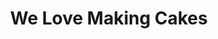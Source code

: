 ---
templateKey: cakes-page
title: We Love Making Cakes
jumbotron: /img/jumbotron_cakes.jpg
categories:
  - about:
      alt: Trending Cakes
      description: >-
        We design cakes in a variety of shapes and sizes, from round to square
        or rectangle, or your custom shape of choice. We will customize your
        cake to your liking.
      heading: Trending Cakes
      image: /img/about_pop.jpg
    cards:
      - description: ''
        image: /img/pop1.jpg
        label: A
      - description: ''
        image: /img/pop2.jpg
        label: B
      - description: ''
        image: /img/pop3.jpg
        label: C
      - description: ''
        image: /img/pop4.jpg
        label: D
      - description: ''
        image: /img/pop5.jpg
        label: E
      - description: ''
        image: /img/pop6.jpg
        label: F
      - image: /img/pop7.jpg
        label: G
    name: Trending
  - about:
      alt: Flower Cakes
      description: >-
        We design cakes in a variety of shapes and sizes, from round to square
        or rectangle, or your custom shape of choice. We will customize your
        cake to your liking.
      heading: Flower Cakes
      image: /img/about_flower.jpg
    cards:
      - description: ''
        image: /img/flower1.jpg
        label: A
      - description: ''
        image: /img/flower2.jpg
        label: B
      - description: ''
        image: /img/flower3.jpg
        label: C
      - description: ''
        image: /img/flower4.jpg
        label: D
      - description: ''
        image: /img/flower5.png
        label: E
      - description: ''
        image: /img/flower6.jpg
        label: F
      - description: ''
        image: /img/flower7.jpg
        label: G
      - description: ''
        image: /img/flower8.jpg
        label: H
      - description: ''
        image: /img/flower9.jpg
        label: I
      - description: ''
        image: /img/flower10.jpg
        label: J
      - image: /img/flower11.jpg
        label: K
    name: Flower
  - about:
      alt: Wedding Cakes
      description: >-
        We design cakes in a variety of shapes and sizes, from round to square
        or rectangle, or your custom shape of choice. We will customize your
        cake to your liking.
      heading: Wedding Cakes
      image: /img/wedding0.jpg
    cards:
      - image: /img/wedding1.png
        label: A
      - image: /img/wedding2.jpg
        label: B
      - image: /img/wedding3.png
        label: C
      - image: /img/wedding4.jpg
        label: D
      - image: /img/wedding5.jpg
        label: E
      - image: /img/wedding6.jpg
        label: F
      - image: /img/wedding7.jpg
        label: G
      - image: /img/wedding8.png
        label: H
      - image: /img/wedding9.png
        label: I
      - image: /img/wedding11.png
        label: J
      - image: /img/wedding12.png
        label: K
      - image: /img/wedding13.jpg
        label: L
      - description: ''
        image: /img/wedding15.jpg
        label: M
      - description: ''
        image: /img/wedding16.jpg
        label: 'N'
      - description: ''
        image: /img/wedding17.jpg
        label: O
    name: Wedding
  - about:
      alt: Anniversary Cakes
      description: >-
        We design cakes in a variety of shapes and sizes, from round to square
        or rectangle, or your custom shape of choice. We will customize your
        cake to your liking.
      heading: Anniversary Cakes
      image: /img/love5.jpg
    cards:
      - description: ''
        image: /img/love1.jpg
        label: A
      - description: ''
        image: /img/love2.jpg
        label: B
      - description: ''
        image: /img/love3.jpg
        label: C
      - description: ''
        image: /img/love4.jpg
        label: D
      - description: ''
        image: /img/about_love.png
        label: E
      - description: ''
        image: /img/love6.png
        label: F
    name: Anniversary
  - about:
      alt: Fancy Cakes
      description: >-
        We design cakes in a variety of shapes and sizes, from round to square
        or rectangle, or your custom shape of choice. We will customize your
        cake to your liking.
      heading: Fancy Cakes
      image: /img/about_fancy.png
    cards:
      - description: ''
        image: /img/fancy1.png
        label: A
      - description: ''
        image: /img/fancy2.jpg
        label: B
      - description: ''
        image: /img/fancy3.jpg
        label: C
      - description: ''
        image: /img/fancy4.png
        label: D
      - description: ''
        image: /img/fancy5.jpg
        label: E
      - description: ''
        image: /img/fancy6.jpg
        label: F
      - description: ''
        image: /img/fancy7.png
        label: G
      - description: ''
        image: /img/fancy8.jpg
        label: H
      - description: ''
        image: /img/fancy9.png
        label: I
      - description: ''
        image: /img/fancy10.png
        label: J
      - description: ''
        image: /img/fancy11.png
        label: K
    name: Fancy
  - about:
      alt: Men Cakes
      description: >-
        We design cakes in a variety of shapes and sizes, from round to square
        or rectangle, or your custom shape of choice. We will customize your
        cake to your liking.
      heading: Men Cakes
      image: /img/about_men.jpg
    cards:
      - description: ''
        image: /img/men1.jpg
        label: A
      - description: ''
        image: /img/men2.jpg
        label: B
      - description: ''
        image: /img/men3.jpg
        label: C
      - description: ''
        image: /img/men4.jpg
        label: D
      - description: ''
        image: /img/men5.jpg
        label: E
      - description: ''
        image: /img/men6.jpg
        label: F
      - description: ''
        image: /img/men7.png
        label: G
      - description: ''
        image: /img/men8.png
        label: H
      - image: /img/men9.jpg
        label: I
    name: Men
  - about:
      alt: Bridal/Baby Showers Cakes
      description: >-
        We design cakes in a variety of shapes and sizes, from round to square
        or rectangle, or your custom shape of choice. We will customize your
        cake to your liking.
      heading: Bridal/Baby Showers Cakes
      image: /img/about_baby.jpg
    cards:
      - description: ''
        image: /img/baby1.jpg
        label: A
      - description: ''
        image: /img/baby2.jpg
        label: B
      - description: ''
        image: /img/baby3.jpg
        label: C
      - description: ''
        image: /img/baby4.jpg
        label: D
      - description: ''
        image: /img/baby5.jpg
        label: E
      - description: ''
        image: /img/baby6.jpg
        label: F
      - description: ''
        image: /img/baby7.jpg
        label: G
      - description: ''
        image: /img/baby8.png
        label: H
      - description: ''
        image: /img/baby9.png
        label: I
      - description: ''
        image: /img/baby10.png
        label: J
      - description: ''
        image: /img/boob.jpg
        label: K
      - description: ''
        image: /img/boob1.jpg
        label: L
      - description: ''
        image: /img/boob2.png
        label: M
      - description: ''
        image: /img/boob3.png
        label: 'N'
      - image: /img/baby11.jpg
        label: O
      - image: /img/baby12.jpg
        label: P
    name: Bridal/Baby
  - about:
      alt: Custom Cakes
      description: >-
        We design cakes in a variety of shapes and sizes, from round to square
        or rectangle, or your custom shape of choice. We will customize your
        cake to your liking.
      heading: Custom Cakes
      image: /img/about_custom.jpg
    cards:
      - description: ''
        image: /img/custom1.jpg
        label: A
      - description: ''
        image: /img/custom2.jpg
        label: B
      - description: ''
        image: /img/custom3.jpg
        label: C
      - description: ''
        image: /img/custom4.jpg
        label: D
      - description: ''
        image: /img/custom5.jpg
        label: E
      - description: ''
        image: /img/custom6.jpg
        label: F
      - description: ''
        image: /img/custom7.jpg
        label: G
      - description: ''
        image: /img/custom8.jpg
        label: H
      - description: ''
        image: /img/custom9.jpg
        label: I
      - image: /img/custom10.jpg
        label: J
    name: Custom
---